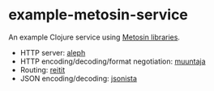 # example-metosin-service
An example Clojure service using [Metosin libraries](https://github.com/metosin).

* HTTP server: [aleph](https://github.com/clj-commons/aleph)
* HTTP encoding/decoding/format negotiation: [muuntaja](https://github.com/metosin/muuntaja)
* Routing: [reitit](https://github.com/metosin/reitit)
* JSON encoding/decoding: [jsonista](https://github.com/metosin/jsonista)